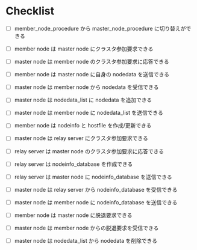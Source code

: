 # Checklist

- [ ] member_node_procedure から master_node_procedure に切り替えができる

- [ ] member node は master node にクラスタ参加要求できる
- [ ] master node は member node のクラスタ参加要求に応答できる
- [ ] member node は master node に自身の nodedata を送信できる
- [ ] master node は member node から nodedata を受信できる
- [ ] master node は nodedata_list に nodedata を追加できる
- [ ] master node は member node に nodedata_list を送信できる
- [ ] member node は nodeinfo と hostfile を作成/更新できる

- [ ] master node は relay server にクラスタ参加要求できる
- [ ] relay server は master node のクラスタ参加要求に応答できる
- [ ] relay server は nodeinfo_database を作成できる
- [ ] relay server は master node に nodeinfo_database を送信できる
- [ ] master node は relay server から nodeinfo_database を受信できる
- [ ] master node は member node に nodeinfo_database を送信できる

- [ ] member node は master node に脱退要求できる
- [ ] master node は member node からの脱退要求を受信できる
- [ ] master node は nodedata_list から nodedata を削除できる
